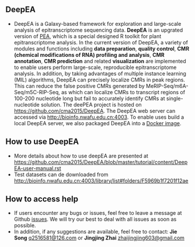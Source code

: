 ## DeepEA

- DeepEA is a Galaxy-based framework for exploration and large-scale analysis of epitranscriptome sequencing data. **DeepEA** is an upgrated version of [PEA](https://https://github.com/cma2015/PEA), which is a special designed R toolkit for plant epitranscriptome analysis. In the current version of DeepEA, a variety of modules and functions including **data preparation**, **quality control**, **CMR (chemical modifications of RNA) profiling and analysis**, **CMR annotation**, **CMR prediction** and related **visualization** are implemented to enable users perform large-scale, reproducible epitranscriptome analysis. In addition, by taking advantages of multiple instance learning (MIL) algorithms, DeepEA can precisely localize CMRs in peak regions. This can reduce the false positive CMRs generated by MeRIP-Seq/m6A-Seq/m5C-RIP-Seq, as which can localize CMRs to transcript regions of 100-200 nucleotide long but fail to accurately identify CMRs at single-nucleotide solution. The deePEA project is hosted on https://github.com/cma2015/DeepEA. The DeepEA web server can accessed via http://bioinfo.nwafu.edu.cn:4003. To enable uses build a local DeepEA server, we also packaged DeepEA into a [Docker image](https://hub.docker.com/r/malab/deepea).

## How to use DeepEA

- More details about how to use deepEA are presented at https://github.com/cma2015/DeepEA/blob/master/tutorial/content/DeepEA-user-manual.rst
- Test datasets can de downloaded from http://bioinfo.nwafu.edu.cn:4003/library/list#folders/F5969b1f7201f12ae

## How to access help
* If users encounter any bugs or issues, feel free to leave a message at Github [issues](<https://github.com/cma2015/DeepEA/issues>). We will try our best to deal with all issues as soon as possible.
* In addition, if any suggestions are available, feel free to contact: __Jie Song__ <q2516581@126.com> or __Jingjing Zhai__ <zhaijingjing603@gmail.com> 


